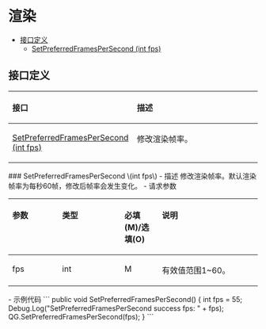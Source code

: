 # 渲染<a name="ZH-CN_TOPIC_0000001646407732"></a>
-   [接口定义](#section183503126613)
    -   [SetPreferredFramesPerSecond \(int fps\)](#section73161511193412)
## 接口定义<a name="section183503126613"></a>
<a name="table892310973612"></a>
<table><thead align="left"><tr id="row19232993618"><th class="cellrowborder" valign="top" width="50%" id="mcps1.1.3.1.1"><p id="p49246933615"><a name="p49246933615"></a><a name="p49246933615"></a>接口</p>
</th>
<th class="cellrowborder" valign="top" width="50%" id="mcps1.1.3.1.2"><p id="p592499133614"><a name="p592499133614"></a><a name="p592499133614"></a>描述</p>
</th>
</tr>
</thead>
<tbody><tr id="row19241298367"><td class="cellrowborder" valign="top" width="50%" headers="mcps1.1.3.1.1 "><p id="p1051153612361"><a name="p1051153612361"></a><a name="p1051153612361"></a><a href="#section73161511193412">SetPreferredFramesPerSecond (int fps)</a></p>
</td>
<td class="cellrowborder" valign="top" width="50%" headers="mcps1.1.3.1.2 "><p id="p64892036133619"><a name="p64892036133619"></a><a name="p64892036133619"></a>修改渲染帧率。</p>
</td>
</tr>
</tbody>
</table>
### SetPreferredFramesPerSecond \(int fps\)<a name="section73161511193412"></a>
-   描述
    修改渲染帧率。默认渲染帧率为每秒60帧，修改后帧率会发生变化。
-   请求参数
    <a name="table783417215351"></a>
    <table><thead align="left"><tr id="row583412214356"><th class="cellrowborder" valign="top" width="20%" id="mcps1.1.5.1.1"><p id="p208346218353"><a name="p208346218353"></a><a name="p208346218353"></a>参数</p>
    </th>
    <th class="cellrowborder" valign="top" width="25%" id="mcps1.1.5.1.2"><p id="p3835027351"><a name="p3835027351"></a><a name="p3835027351"></a>类型</p>
    </th>
    <th class="cellrowborder" valign="top" width="15%" id="mcps1.1.5.1.3"><p id="p3835182173518"><a name="p3835182173518"></a><a name="p3835182173518"></a>必填(M)/选填(O)</p>
    </th>
    <th class="cellrowborder" valign="top" width="40%" id="mcps1.1.5.1.4"><p id="p1283510293519"><a name="p1283510293519"></a><a name="p1283510293519"></a>说明</p>
    </th>
    </tr>
    </thead>
    <tbody><tr id="row0835202183513"><td class="cellrowborder" valign="top" width="20%" headers="mcps1.1.5.1.1 "><p id="p1241917520352"><a name="p1241917520352"></a><a name="p1241917520352"></a>fps</p>
    </td>
    <td class="cellrowborder" valign="top" width="25%" headers="mcps1.1.5.1.2 "><p id="p1041810516357"><a name="p1041810516357"></a><a name="p1041810516357"></a>int</p>
    </td>
    <td class="cellrowborder" valign="top" width="15%" headers="mcps1.1.5.1.3 "><p id="p134181550357"><a name="p134181550357"></a><a name="p134181550357"></a>M</p>
    </td>
    <td class="cellrowborder" valign="top" width="40%" headers="mcps1.1.5.1.4 "><p id="p64176573515"><a name="p64176573515"></a><a name="p64176573515"></a>有效值范围1~60。</p>
    </td>
    </tr>
    </tbody>
    </table>
-   示例代码
    ```
    public void SetPreferredFramesPerSecond()
        {
            int fps = 55;
            Debug.Log("SetPreferredFramesPerSecond success fps: " + fps);
            QG.SetPreferredFramesPerSecond(fps);
        }
    ```
